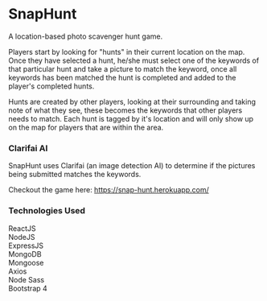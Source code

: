 # SnapHunt
A location-based photo scavenger hunt game. 

Players start by looking for "hunts" in their current location on the map. Once they have selected a hunt, he/she must select one of the keywords of that particular hunt and take a picture to match the keyword, once all keywords has been matched the hunt is completed and added to the player's completed hunts.

Hunts are created by other players, looking at their surrounding and taking note of what they see, these becomes the keywords  that other players needs to match. Each hunt is tagged by it's location and will only show up on the map for players that are within the area.

### Clarifai AI
SnapHunt uses Clarifai (an image detection AI) to determine if the pictures being submitted matches the keywords.

Checkout the game here: https://snap-hunt.herokuapp.com/

### Technologies Used
ReactJS\
NodeJS\
ExpressJS\
MongoDB\
Mongoose\
Axios\
Node Sass\
Bootstrap 4

